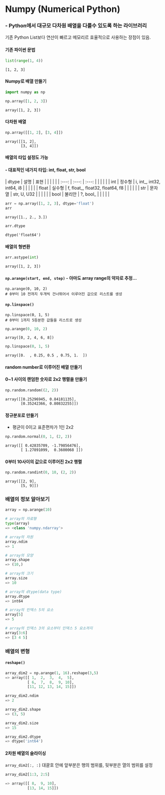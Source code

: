# Numpy (Numerical Python)

### - Python에서 대규모 다차원 배열을 다룰수 있도록 하는 라이브러리

기존 Python List보다 연산이 빠르고 메모리르 효율적으로 사용하는 장점이 있음.

#### 기존 파이썬 문법


```python
list(range(1, 4))
```




    [1, 2, 3]



#### Numpy로 배열 만들기


```python
import numpy as np

np.array([1, 2, 3])
```




    array([1, 2, 3])



#### 다차원 배열


```python
np.array([[1, 2], [3, 4]])
```




    array([[1, 2],
           [3, 4]])



#### 배열의 타입 설정도 가능
#### - 대표적인 네가지 타입: int, float, str, bool

| dtype | 설명 | 표현 | | | | |
| :---: | :---: | :---: | | | | |
| int | 정수형 | i, int_, int32, int64, i8 | | | | |
| float | 실수형 | f, float_, float32, float64, f8 | | | | |
| str | 문자열 | str, U, U32 | | | | |
| bool | 불리안 | ?, bool_ | | | | |


```python
arr = np.array([1, 2, 3], dtype='float') 
arr
```




    array([1., 2., 3.])




```python
arr.dtype
```




    dtype('float64')



#### 배열의 형변환


```python
arr.astype(int)
```




    array([1, 2, 3])



#### `np.arange(start, end, step)` - 아마도 array range의 약자로 추정...
```
np.arange(0, 10, 2)
# 0부터 10 전까지 두개씩 건너뛰어서 이루어진 값으로 리스트를 생성
```

#### `np.linspace()`
```
np.linspace(0, 1, 5)
# 0부터 1까지 5등분한 값들을 리스트로 생성
```


```python
np.arange(0, 10, 2)
```




    array([0, 2, 4, 6, 8])




```python
np.linspace(0, 1, 5)
```




    array([0.  , 0.25, 0.5 , 0.75, 1.  ])



#### random number로 이루어진 배열 만들기

#### 0~1 사이의 랜덤한 숫자로 2x2 행렬을 만들기


```python
np.random.random((2, 2))
```




    array([[0.25296945, 0.84181135],
           [0.35242366, 0.80832255]])



#### 정규분포로 만들기
- 평균이 0이고 표준편차가 1인 2x2


```python
np.random.normal(0, 1, (2, 2))
```




    array([[ 0.42835709, -1.79856476],
           [ 1.27891099,  0.3600068 ]])



#### 0부터 10사이의 값으로 이루어진 2x2 행렬


```python
np.random.randint(0, 10, (2, 2))
```




    array([[2, 9],
           [5, 9]])



### 배열의 정보 알아보기

```python
array = np.arange(10)

# array의 자료형
type(array)
=> <class 'numpy.ndarray'>

# array의 차원
array.ndim
=> 1

# array의 모양
array.shape
=> (10,)

# array의 크기
array.size
=> 10

# array의 dtype(data type)
array.dtype
=> int64

# array의 인덱스 5의 요소
array[5]
=> 5

# array의 인덱스 3의 요소부터 인덱스 5 요소까지
array[3:6]
=> [3 4 5]
```



### 배열의 변형
#### `reshape()`
```python
array_dim2 = np.arange(1, 16).reshape(3,5)
=> array([[ 1,  2,  3,  4,  5],
          [ 6,  7,  8,  9, 10],
          [11, 12, 13, 14, 15]])

array_dim2.ndim
=> 2

array_dim2.shape
=> (3, 5)

array_dim2.size
=> 15

array_dim2.dtype
=> dtype('int64')

```

#### 2차원 배열의 슬라이싱
`array_dim2[:, :]` 대괄호 안에 앞부분은 행의 범위를, 뒷부분은 열의 범위를 설정

```python
array_dim2[1:3, 2:5] 

=> array([[ 8,  9, 10],
          [13, 14, 15]])
```

